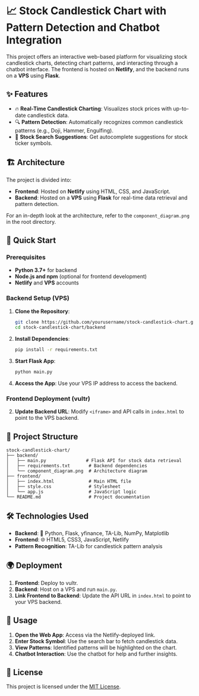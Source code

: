 # 📈 Stock Candlestick Chart with Pattern Detection and Chatbot Integration

This project offers an interactive web-based platform for visualizing stock candlestick charts, detecting chart patterns, and interacting through a chatbot interface. The frontend is hosted on **Netlify**, and the backend runs on a **VPS** using **Flask**.

## ✨ Features

- 🔥 **Real-Time Candlestick Charting**: Visualizes stock prices with up-to-date candlestick data.
- 🔍 **Pattern Detection**: Automatically recognizes common candlestick patterns (e.g., Doji, Hammer, Engulfing).
- 🔎 **Stock Search Suggestions**: Get autocomplete suggestions for stock ticker symbols.

## 🏗️ Architecture

The project is divided into:

- **Frontend**: Hosted on **Netlify** using HTML, CSS, and JavaScript.
- **Backend**: Hosted on a **VPS** using **Flask** for real-time data retrieval and pattern detection.

For an in-depth look at the architecture, refer to the `component_diagram.png` in the root directory.

## 🚀 Quick Start

### Prerequisites

- **Python 3.7+** for backend
- **Node.js and npm** (optional for frontend development)
- **Netlify** and **VPS** accounts

### Backend Setup (VPS)

1. **Clone the Repository**:
   ```bash
   git clone https://github.com/yourusername/stock-candlestick-chart.git
   cd stock-candlestick-chart/backend
   ```

2. **Install Dependencies**:
   ```bash
   pip install -r requirements.txt
   ```

3. **Start Flask App**:
   ```bash
   python main.py
   ```

4. **Access the App**: Use your VPS IP address to access the backend.

### Frontend Deployment (vultr)
2. **Update Backend URL**: Modify `<iframe>` and API calls in `index.html` to point to the VPS backend.

## 📂 Project Structure

```
stock-candlestick-chart/
├── backend/
│   ├── main.py               # Flask API for stock data retrieval
│   ├── requirements.txt       # Backend dependencies
│   └── component_diagram.png  # Architecture diagram
├── frontend/
│   ├── index.html             # Main HTML file
│   ├── style.css              # Stylesheet
│   └── app.js                 # JavaScript logic
└── README.md                  # Project documentation
```

## 🛠️ Technologies Used

- **Backend**: 🐍 Python, Flask, yfinance, TA-Lib, NumPy, Matplotlib
- **Frontend**: 🌐 HTML5, CSS3, JavaScript, Netlify
- **Pattern Recognition**: TA-Lib for candlestick pattern analysis

## 🌍 Deployment

1. **Frontend**: Deploy to vultr.
2. **Backend**: Host on a VPS and run `main.py`.
3. **Link Frontend to Backend**: Update the API URL in `index.html` to point to your VPS backend.

## 📖 Usage

1. **Open the Web App**: Access via the Netlify-deployed link.
2. **Enter Stock Symbol**: Use the search bar to fetch candlestick data.
3. **View Patterns**: Identified patterns will be highlighted on the chart.
4. **Chatbot Interaction**: Use the chatbot for help and further insights.

## 📜 License

This project is licensed under the [MIT License](LICENSE).
